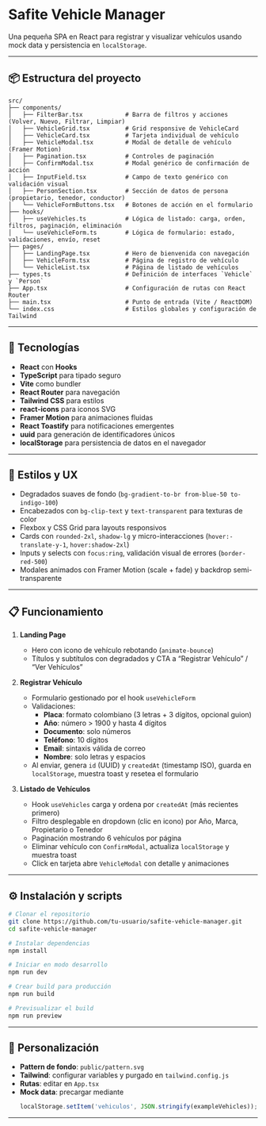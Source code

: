 # Safite Vehicle Manager

Una pequeña SPA en React para registrar y visualizar vehículos usando mock data y persistencia en `localStorage`.

---

## 📦 Estructura del proyecto

```text
src/
├── components/
│   ├── FilterBar.tsx            # Barra de filtros y acciones (Volver, Nuevo, Filtrar, Limpiar)
│   ├── VehicleGrid.tsx          # Grid responsive de VehicleCard
│   ├── VehicleCard.tsx          # Tarjeta individual de vehículo
│   ├── VehicleModal.tsx         # Modal de detalle de vehículo (Framer Motion)
│   ├── Pagination.tsx           # Controles de paginación
│   ├── ConfirmModal.tsx         # Modal genérico de confirmación de acción
│   ├── InputField.tsx           # Campo de texto genérico con validación visual
│   ├── PersonSection.tsx        # Sección de datos de persona (propietario, tenedor, conductor)
│   └── VehicleFormButtons.tsx   # Botones de acción en el formulario
├── hooks/
│   ├── useVehicles.ts           # Lógica de listado: carga, orden, filtros, paginación, eliminación
│   └── useVehicleForm.ts        # Lógica de formulario: estado, validaciones, envío, reset
├── pages/
│   ├── LandingPage.tsx          # Hero de bienvenida con navegación
│   ├── VehicleForm.tsx          # Página de registro de vehículo
│   └── VehicleList.tsx          # Página de listado de vehículos
├── types.ts                     # Definición de interfaces `Vehicle` y `Person`
├── App.tsx                      # Configuración de rutas con React Router
├── main.tsx                     # Punto de entrada (Vite / ReactDOM)
└── index.css                    # Estilos globales y configuración de Tailwind
```

---

## 🚀 Tecnologías

- **React** con **Hooks**
- **TypeScript** para tipado seguro
- **Vite** como bundler
- **React Router** para navegación
- **Tailwind CSS** para estilos
- **react-icons** para iconos SVG
- **Framer Motion** para animaciones fluidas
- **React Toastify** para notificaciones emergentes
- **uuid** para generación de identificadores únicos
- **localStorage** para persistencia de datos en el navegador

---

## 🎨 Estilos y UX

- Degradados suaves de fondo (`bg-gradient-to-br from-blue-50 to-indigo-100`)
- Encabezados con `bg-clip-text` y `text-transparent` para texturas de color
- Flexbox y CSS Grid para layouts responsivos
- Cards con `rounded-2xl`, `shadow-lg` y micro-interacciones (`hover:-translate-y-1`, `hover:shadow-2xl`)
- Inputs y selects con `focus:ring`, validación visual de errores (`border-red-500`)
- Modales animados con Framer Motion (scale + fade) y backdrop semi-transparente

---

## 📋 Funcionamiento

1. **Landing Page**
   - Hero con icono de vehículo rebotando (`animate-bounce`)
   - Títulos y subtítulos con degradados y CTA a “Registrar Vehículo” / “Ver Vehículos”

2. **Registrar Vehículo**
   - Formulario gestionado por el hook `useVehicleForm`
   - Validaciones:
     - **Placa**: formato colombiano (3 letras + 3 dígitos, opcional guion)
     - **Año**: número > 1900 y hasta 4 dígitos
     - **Documento**: solo números
     - **Teléfono**: 10 dígitos
     - **Email**: sintaxis válida de correo
     - **Nombre**: solo letras y espacios
   - Al enviar, genera `id` (UUID) y `createdAt` (timestamp ISO), guarda en `localStorage`, muestra toast y resetea el formulario

3. **Listado de Vehículos**
   - Hook `useVehicles` carga y ordena por `createdAt` (más recientes primero)
   - Filtro desplegable en dropdown (clic en icono) por Año, Marca, Propietario o Tenedor
   - Paginación mostrando 6 vehículos por página
   - Eliminar vehículo con `ConfirmModal`, actualiza `localStorage` y muestra toast
   - Click en tarjeta abre `VehicleModal` con detalle y animaciones

---

## ⚙️ Instalación y scripts

```bash
# Clonar el repositorio
git clone https://github.com/tu-usuario/safite-vehicle-manager.git
cd safite-vehicle-manager

# Instalar dependencias
npm install

# Iniciar en modo desarrollo
npm run dev

# Crear build para producción
npm run build

# Previsualizar el build
npm run preview
```

---

## 📂 Personalización

- **Pattern de fondo**: `public/pattern.svg`
- **Tailwind**: configurar variables y purgado en `tailwind.config.js`
- **Rutas**: editar en `App.tsx`
- **Mock data**: precargar mediante
  ```js
  localStorage.setItem('vehiculos', JSON.stringify(exampleVehicles));
  ```

---